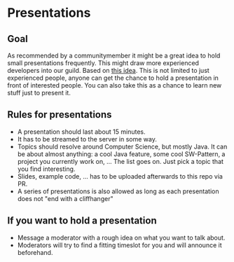 # Presentations
## Goal
As recommended by a communitymember it might be a great idea to hold small presentations frequently.
This might draw more experienced developers into our guild.
Based on [this idea](https://www.fluentcpp.com/dailycpp/).
This is not limited to just experienced people, anyone can get the chance to hold a presentation in front of interested people.
You can also take this as a chance to learn new stuff just to present it.

## Rules for presentations
- A presentation should last about 15 minutes.
- It has to be streamed to the server in some way.
- Topics should resolve around Computer Science, but mostly Java.
  It can be about almost anything: a cool Java feature, some cool SW-Pattern, a project you currently work on, ...
  The list goes on. Just pick a topic that you find interesting.
- Slides, example code, ... has to be uploaded afterwards to this repo via PR.
- A series of presentations is also allowed as long as each presentation does not "end with a cliffhanger"

## If you want to hold a presentation
- Message a moderator with a rough idea on what you want to talk about.
- Moderators will try to find a fitting timeslot for you and will announce it beforehand.
